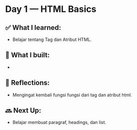 # Day 1 — HTML Basics

## ✅ What I learned:

- Belajar tentang Tag dan Atribut HTML.

## 🧪 What I built:

- 

## 🧠 Reflections:

- Mengingat kembali fungsi fungsi dari tag dan atribut html.

## 🔜 Next Up:
- Belajar membuat paragraf, headings, dan list.
